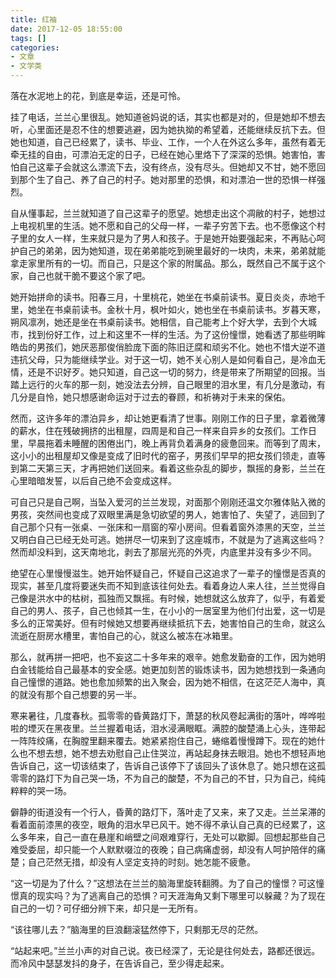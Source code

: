 ```yaml
---
title: 红袖
date: 2017-12-05 18:55:00
tags: []
categories: 
- 文章
- 文学类
---
```


落在水泥地上的花，到底是幸运，还是可怜。

挂了电话，兰兰心里很乱。她知道爸妈说的话，其实也都是对的，但是她却不想去听，心里面还是忍不住的想要逃避，因为她执拗的希望着，还能继续反抗下去。但她也知道，自己已经累了，读书、毕业、工作，一个人在外这么多年，虽然有着无牵无挂的自由，可漂泊无定的日子，已经在她心里烙下了深深的恐惧。她害怕，害怕自己这辈子会就这么漂流下去，没有终点，没有尽头。但她却又不甘，她不愿回到那个生了自己、养了自己的村子。她对那里的恐惧，和对漂泊一世的恐惧一样强烈。

自从懂事起，兰兰就知道了自己这辈子的愿望。她想走出这个凋敝的村子，她想过上电视机里的生活。她不愿和自己的父母一样，一辈子穷苦下去。也不愿像这个村子里的女人一样，生来就只是为了男人和孩子。于是她开始要强起来，不再贴心呵护自己的弟弟，因为她知道，现在弟弟能吃到碗里最好的一块肉，未来，弟弟就能拿走家里所有的一切。而自己，只是这个家的附属品。那么，既然自己不属于这个家，自己也就干脆不要这个家了吧。

她开始拼命的读书。阳春三月，十里桃花，她坐在书桌前读书。夏日炎炎，赤地千里，她坐在书桌前读书。金秋十月，枫叶如火，她也坐在书桌前读书。岁暮天寒，朔风凛冽，她还是坐在书桌前读书。她相信，自己能考上个好大学，去到个大城市，找到份好工作，过上和这里不一样的生活。为了这份憧憬，她看透了那些明眸皓齿的男孩们，她厌恶那俊俏脸庞下面的陈旧迂腐和顽劣不化。她也不惜大逆不道违抗父母，只为能继续学业。对于这一切，她不关心别人是如何看自己，是冷血无情，还是不识好歹。她只知道，自己这一切的努力，终是带来了所期望的回报。当踏上远行的火车的那一刻，她没法去分辨，自己眼里的泪水里，有几分是激动，有几分是自怜，她只想感谢命运对于过去的眷顾，和祈祷对于未来的保佑。

然而，这许多年的漂泊异乡，却让她更看清了世事。刚刚工作的日子里，拿着微薄的薪水，住在残破拥挤的出租屋，四周是和自己一样来自异乡的女孩们。工作日里，早晨拖着未睡醒的困倦出门，晚上再背负着满身的疲惫回来。而等到了周末，这小小的出租屋却又像是变成了旧时代的窑子，男孩们早早的把女孩们领走，直等到第二天第三天，才再把她们送回来。看着这些杂乱的脚步，飘摇的身影，兰兰在心里暗暗发誓，以后自己绝不会变成这样。

可自己只是自己啊，当坠入爱河的兰兰发现，对面那个刚刚还温文尔雅体贴入微的男孩，突然间也变成了双眼里满是急切欲望的男人，她害怕了、失望了，逃回到了自己那个只有一张桌、一张床和一扇窗的窄小房间。但看着窗外漆黑的天空，兰兰又明白自己已经无处可逃。她拼尽一切来到了这座城市，不就是为了逃离这些吗？然而却没料到，这天南地北，剥去了那层光亮的外壳，内底里并没有多少不同。

绝望在心里慢慢滋生。她开始怀疑自己，怀疑自己这追求了一辈子的憧憬是否真的现实，甚至几度将要迷失而不知到底该往何处去。看着身边人来人往，兰兰觉得自己像是洪水中的枯树，孤独而又飘摇。有时候，她想就这么放弃了，似乎，有着爱自己的男人、孩子，自己也倾其一生，在小小的一居室里为他们付出爱，这一切是多么的正常美好。但有时候她又想要再继续抵抗下去，她害怕自己的生命，就这么流逝在厨房水槽里，害怕自己的心，就这么被冻在冰箱里。

那么，就再拼一把吧，也不妄这二十多年来的艰辛。她愈发勤奋的工作，因为她明白金钱能给自己最基本的安全感。她更加刻苦的锻炼读书，因为她想找到一条通向自己憧憬的道路。她也愈加频繁的出入聚会，因为她不相信，在这茫茫人海中，真的就没有那个自己想要的另一半。

寒来暑往，几度春秋。孤零零的昏黄路灯下，萧瑟的秋风卷起满街的落叶，哗哗啦啦的堙灭在黑夜里。兰兰握着电话，泪水浸满眼眶。满腔的酸楚涌上心头，连带起一阵阵绞痛，在胸膛里翻来覆去。她紧紧抱住自己，蜷缩着慢慢蹲下。现在的她什么也不想去想，她不想去劝慰自己止住哭泣，再站起身抹去眼泪。她也不想轻声地告诉自己，这一切该结束了，告诉自己该停下了该回头了该休息了。她只想在这孤零零的路灯下为自己哭一场，不为自己的酸楚，不为自己的不甘，只为自己，纯纯粹粹的哭一场。

僻静的街道没有一个行人，昏黄的路灯下，落叶走了又来，来了又走。兰兰呆滞的看着面前漆黑的夜空，眼角的泪水早已风干。她不得不承认自己真的已经累了，这么多年来，自己一直在悬崖和峭壁之间艰难穿行，无处可以歇脚。回想起那些自己难受委屈，却只能一个人默默啜泣的夜晚；自己病痛虚弱，却没有人呵护陪伴的痛楚；自己茫然无措，却没有人坚定支持的时刻。她怎能不疲惫。

“这一切是为了什么？”这想法在兰兰的脑海里旋转翻腾。为了自己的憧憬？可这憧憬真的现实吗？为了逃离自己的恐惧？可天涯海角又剩下哪里可以躲藏？为了现在自己的一切？可仔细分辨下来，却只是一无所有。

“该往哪儿去？”脑海里的巨浪翻滚猛然停下，只剩那无尽的茫然。

“站起来吧。”兰兰小声的对自己说。夜已经深了，无论是往何处去，路都还很远。而冷风中瑟瑟发抖的身子，在告诉自己，至少得走起来。